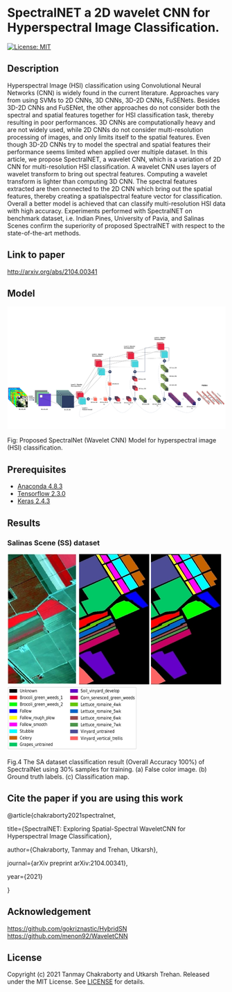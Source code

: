 # SpectralNET a 2D wavelet CNN for Hyperspectral Image Classification.
[![License: MIT](https://img.shields.io/badge/License-MIT-yellow.svg)](https://opensource.org/licenses/MIT)

## Description
Hyperspectral Image (HSI) classification using Convolutional
Neural Networks (CNN) is widely found in the current
literature. Approaches vary from using SVMs to 2D CNNs,
3D CNNs, 3D-2D CNNs, FuSENets. Besides 3D-2D CNNs and
FuSENet, the other approaches do not consider both the spectral
and spatial features together for HSI classification task, thereby
resulting in poor performances. 3D CNNs are computationally
heavy and are not widely used, while 2D CNNs do not consider
multi-resolution processing of images, and only limits itself to
the spatial features. Even though 3D-2D CNNs try to model the
spectral and spatial features their performance seems limited
when applied over multiple dataset. In this article, we propose
SpectralNET, a wavelet CNN, which is a variation of 2D CNN
for multi-resolution HSI classification. A wavelet CNN uses layers
of wavelet transform to bring out spectral features. Computing
a wavelet transform is lighter than computing 3D CNN. The
spectral features extracted are then connected to the 2D CNN
which bring out the spatial features, thereby creating a spatialspectral
feature vector for classification. Overall a better model
is achieved that can classify multi-resolution HSI data with
high accuracy. Experiments performed with SpectralNET on
benchmark dataset, i.e. Indian Pines, University of Pavia, and
Salinas Scenes confirm the superiority of proposed SpectralNET
with respect to the state-of-the-art methods.

## Link to paper

http://arxiv.org/abs/2104.00341

## Model

<img src="figure/Architecture.svg"/>

Fig: Proposed SpectralNet (Wavelet CNN) Model for hyperspectral image (HSI) classification.

## Prerequisites

- [Anaconda 4.8.3](https://www.anaconda.com/download/#linux)
- [Tensorflow 2.3.0](https://github.com/tensorflow/tensorflow/tree/r2.4)
- [Keras 2.4.3](https://github.com/fchollet/keras)

## Results

### Salinas Scene (SS) dataset

<img src="figure/SA-FC.jpg"/> <img src="figure/SA-GT.jpg"/> <img src="figure/SA-Pr.jpg"/> <img src="figure/SA_legend.jpg" width="300" height="150"/>

Fig.4  The SA dataset classification result (Overall Accuracy 100%) of SpectralNet using 30% samples for training. (a) False color image. (b) Ground truth labels. (c) Classification map.

## Cite the paper if you are using this work
@article{chakraborty2021spectralnet,

  title={SpectralNET: Exploring Spatial-Spectral WaveletCNN for Hyperspectral Image Classification},
  
  author={Chakraborty, Tanmay and Trehan, Utkarsh},
  
  journal={arXiv preprint arXiv:2104.00341},
  
  year={2021}
  
}

## Acknowledgement
https://github.com/gokriznastic/HybridSN  
https://github.com/menon92/WaveletCNN


## License

Copyright (c) 2021 Tanmay Chakraborty and Utkarsh Trehan. Released under the MIT License. See [LICENSE](LICENSE) for details.
